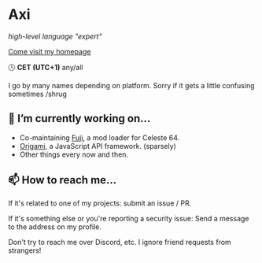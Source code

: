 # Axi
*high-level language "expert"*

[Come visit my homepage](https://axiand.github.io/)

🕓 **CET (UTC+1)**
any/all

I go by many names depending on platform. Sorry if it gets a little confusing sometimes /shrug

## 🔭 I’m currently working on...
- Co-maintaining [Fuji](https://github.com/FujiAPI/Fuji), a mod loader for Celeste 64.
- [Origami](https://github.com/axiand/origami), a JavaScript API framework. (sparsely)
- Other things every now and then.

## 📫 How to reach me...
If it's related to one of my projects: submit an issue / PR.

If it's something else or you're reporting a security issue: Send a message to the address on my profile.

Don't try to reach me over Discord, etc. I ignore friend requests from strangers!
